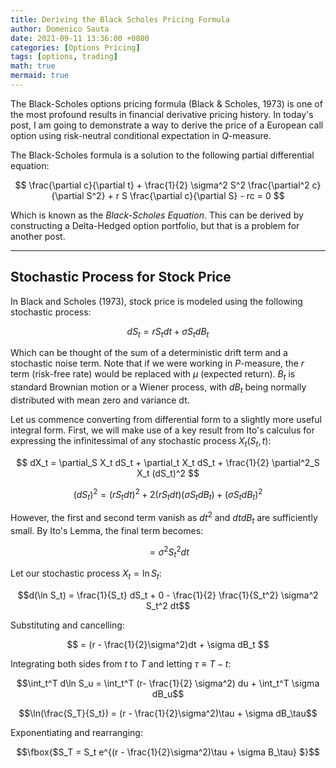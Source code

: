 ```yaml
---
title: Deriving the Black Scholes Pricing Formula
author: Domenico Sauta
date: 2021-09-11 13:36:00 +0800
categories: [Options Pricing]
tags: [options, trading]
math: true
mermaid: true
---
```


The Black-Scholes options pricing formula (Black & Scholes, 1973) is one of the most profound results in financial derivative pricing history. In today's post, I am going to demonstrate a way to derive the price of a European call option using risk-neutral conditional expectation in $Q$-measure.

The Black-Scholes formula is a solution to the following partial differential equation:

$$
\frac{\partial c}{\partial t} + \frac{1}{2} \sigma^2 S^2 \frac{\partial^2 c}{\partial S^2} + r S \frac{\partial c}{\partial S} - rc = 0
$$

Which is known as the *Black-Scholes Equation*. This can be derived by constructing a Delta-Hedged option portfolio, but that is a problem for another post.

---

## Stochastic Process for Stock Price

In Black and Scholes (1973), stock price is modeled using the following stochastic process:

$$ dS_t = r S_t dt + \sigma S_t dB_t $$

Which can be thought of the sum of a deterministic drift term and a stochastic noise term. Note that if we were working in $P$-measure, the $r$ term (risk-free rate) would be replaced with $\mu$ (expected return). $B_t$ is standard Brownian motion or a Wiener process, with $dB_t$ being normally distributed with mean zero and variance dt.

Let us commence converting from differential form to a slightly more useful integral form. First, we will make use of a key result from Ito's calculus for expressing the infinitessimal of any stochastic process $X_t(S_t, t)$:

$$
dX_t = \partial_S X_t dS_t + \partial_t X_t dS_t + \frac{1}{2} \partial^2_S X_t (dS_t)^2
$$

$$ (dS_t)^2 = (r S_t dt)^2 + 2(r S_t dt)(\sigma S_t dB_t) + (\sigma S_t dB_t)^2 $$

However, the first and second term vanish as $dt^2$ and $dtdB_t$ are sufficiently small. By Ito's Lemma, the final term becomes:

$$= \sigma^2 S_t^2 dt $$

Let our stochastic process $X_t = \ln S_t$:

$$d(\ln S_t) = \frac{1}{S_t} dS_t + 0 - \frac{1}{2} \frac{1}{S_t^2} \sigma^2 S_t^2 dt$$

Substituting and cancelling:

$$ = (r - \frac{1}{2}\sigma^2)dt + \sigma dB_t $$

Integrating both sides from $t$ to $T$ and letting $\tau \equiv T - t$:

$$\int_t^T d\ln S_u = \int_t^T (r- \frac{1}{2} \sigma^2) du + \int_t^T \sigma dB_u$$

$$\ln(\frac{S_T}{S_t}) = (r - \frac{1}{2}\sigma^2)\tau + \sigma dB_\tau$$

Exponentiating and rearranging:

$$\fbox{$S_T = S_t e^{(r - \frac{1}{2}\sigma^2)\tau + \sigma B_\tau} $}$$
